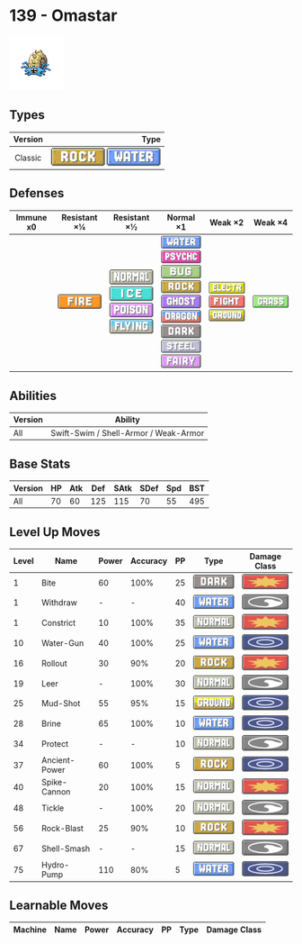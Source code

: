 # 139 - Omastar

![omastar](../img/pokemon/139.png)

## Types

| Version | Type                                                            |
| :-----: | --------------------------------------------------------------: |
| Classic | ![rock](../img/types/rock.png) ![water](../img/types/water.png) |

## Defenses

| Immune x0 | Resistant ×¼                   | Resistant ×½                                                                                                                                      | Normal ×1                                                                                                                                                                                                                                                                                                                              | Weak ×2                                                                                                                  | Weak ×4                          |
| --------- | ------------------------------ | ------------------------------------------------------------------------------------------------------------------------------------------------- | -------------------------------------------------------------------------------------------------------------------------------------------------------------------------------------------------------------------------------------------------------------------------------------------------------------------------------------- | ------------------------------------------------------------------------------------------------------------------------ | -------------------------------- |
|           | ![fire](../img/types/fire.png) | ![normal](../img/types/normal.png)<br/>![ice](../img/types/ice.png)<br/>![poison](../img/types/poison.png)<br/>![flying](../img/types/flying.png) | ![water](../img/types/water.png)<br/>![psychic](../img/types/psychic.png)<br/>![bug](../img/types/bug.png)<br/>![rock](../img/types/rock.png)<br/>![ghost](../img/types/ghost.png)<br/>![dragon](../img/types/dragon.png)<br/>![dark](../img/types/dark.png)<br/>![steel](../img/types/steel.png)<br/>![fairy](../img/types/fairy.png) | ![electric](../img/types/electric.png)<br/>![fighting](../img/types/fighting.png)<br/>![ground](../img/types/ground.png) | ![grass](../img/types/grass.png) |

## Abilities

| Version | Ability                               |
| ------- | ------------------------------------- |
| All     | Swift-Swim / Shell-Armor / Weak-Armor |

## Base Stats

| Version | HP | Atk | Def | SAtk | SDef | Spd | BST |
| ------- | -- | --- | --- | ---- | ---- | --- | --- |
| All     | 70 | 60  | 125 | 115  | 70   | 55  | 495 |

## Level Up Moves

| Level | Name          | Power | Accuracy | PP | Type                               | Damage Class                           |
| ----- | ------------- | ----- | -------- | -- | ---------------------------------- | -------------------------------------- |
| 1     | Bite          | 60    | 100%     | 25 | ![dark](../img/types/dark.png)     | ![physical](../img/types/physical.png) |
| 1     | Withdraw      | -     | -        | 40 | ![water](../img/types/water.png)   | ![status](../img/types/status.png)     |
| 1     | Constrict     | 10    | 100%     | 35 | ![normal](../img/types/normal.png) | ![physical](../img/types/physical.png) |
| 10    | Water-Gun     | 40    | 100%     | 25 | ![water](../img/types/water.png)   | ![special](../img/types/special.png)   |
| 16    | Rollout       | 30    | 90%      | 20 | ![rock](../img/types/rock.png)     | ![physical](../img/types/physical.png) |
| 19    | Leer          | -     | 100%     | 30 | ![normal](../img/types/normal.png) | ![status](../img/types/status.png)     |
| 25    | Mud-Shot      | 55    | 95%      | 15 | ![ground](../img/types/ground.png) | ![special](../img/types/special.png)   |
| 28    | Brine         | 65    | 100%     | 10 | ![water](../img/types/water.png)   | ![special](../img/types/special.png)   |
| 34    | Protect       | -     | -        | 10 | ![normal](../img/types/normal.png) | ![status](../img/types/status.png)     |
| 37    | Ancient-Power | 60    | 100%     | 5  | ![rock](../img/types/rock.png)     | ![special](../img/types/special.png)   |
| 40    | Spike-Cannon  | 20    | 100%     | 15 | ![normal](../img/types/normal.png) | ![physical](../img/types/physical.png) |
| 48    | Tickle        | -     | 100%     | 20 | ![normal](../img/types/normal.png) | ![status](../img/types/status.png)     |
| 56    | Rock-Blast    | 25    | 90%      | 10 | ![rock](../img/types/rock.png)     | ![physical](../img/types/physical.png) |
| 67    | Shell-Smash   | -     | -        | 15 | ![normal](../img/types/normal.png) | ![status](../img/types/status.png)     |
| 75    | Hydro-Pump    | 110   | 80%      | 5  | ![water](../img/types/water.png)   | ![special](../img/types/special.png)   |

## Learnable Moves

| Machine | Name | Power | Accuracy | PP | Type | Damage Class |
| ------- | ---- | ----- | -------- | -- | ---- | ------------ |
